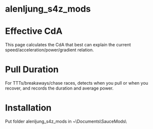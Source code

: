 # alenljung_s4z_mods

# Effective CdA
This page calculates the CdA that best can explain the current speed/acceleration/power/gradient relation.

# Pull Duration
For TTTs/breakaways/chase races, detects when you pull or when you recover, and records the duration and average power.

# Installation
Put folder alenljung_s4z_mods in ~\Documents\SauceMods\
